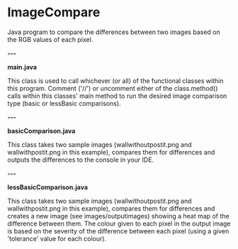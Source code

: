 # ImageCompare
Java program to compare the differences between two images based on the RGB values of each pixel.

**---**

**main.java**

This class is used to call whichever (or all) of the functional classes within this program. Comment ('//') or uncomment either of the class.method() calls within this classes' main method to run the desired image comparison type (basic or lessBasic comparisons).

**---**

**basicComparison.java**

This class takes two sample images (wallwithoutpostit.png and wallwithpostit.png in this example), compares them for differences and outputs the differences to the console in your IDE.

**---**

**lessBasicComparison.java**

This class takes two sample images (wallwithoutpostit.png and wallwithpostit.png in this example), compares them for differences and creates a new image (see images/outputimages) showing a heat map of the difference between them. 
The colour given to each pixel in the output image is based on the severity of the difference between each pixel (using a given 'tolerance' value for each colour).